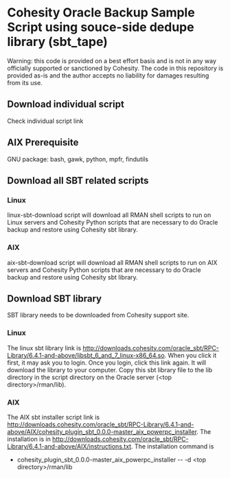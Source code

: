 # Cohesity Oracle Backup Sample Script using souce-side dedupe library (sbt_tape)
Warning: this code is provided on a best effort basis and is not in any way officially supported or sanctioned by Cohesity. The code in this repository is provided as-is and the author accepts no liability for damages resulting from its use.

## Download individual script
Check individual script link

## AIX Prerequisite 
GNU package: bash, gawk, python, mpfr, findutils

## Download all SBT related scripts
### Linux
linux-sbt-download script will download all RMAN shell scripts to run on Linux servers and Cohesity Python scripts that are necessary to do Oracle backup and restore using Cohesity sbt library. 
### AIX
aix-sbt-download script will download all RMAN shell scripts to run on AIX servers and Cohesity Python scripts that are necessary to do Oracle backup and restore using Cohesity sbt library.

## Download SBT library
SBT library needs to be downloaded from Cohesity support site. 
### Linux
The linux sbt library link is http://downloads.cohesity.com/oracle_sbt/RPC-Library/6.4.1-and-above/libsbt_6_and_7_linux-x86_64.so. When you click it first, it may ask you to login. Once you login, click this link again. It will download the library to your computer. Copy this sbt library file to the lib directory in the script directory on the Oracle server (\<top directory\>/rman/lib).
### AIX
The AIX sbt installer script link is http://downloads.cohesity.com/oracle_sbt/RPC-Library/6.4.1-and-above/AIX/cohesity_plugin_sbt_0.0.0-master_aix_powerpc_installer. The installation is in http://downloads.cohesity.com/oracle_sbt/RPC-Library/6.4.1-and-above/AIX/instructions.txt. The installation command is

- cohesity_plugin_sbt_0.0.0-master_aix_powerpc_installer -- -d \<top directory\>/rman/lib
